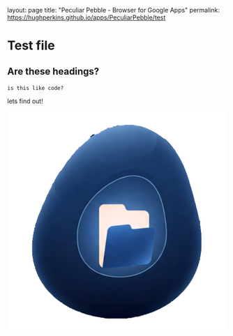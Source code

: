 layout: page
title: "Peculiar Pebble - Browser for Google Apps"
permalink: https://hughperkins.github.io/apps/PeculiarPebble/test

# Test file

## Are these headings?

```
is this like code?
```

lets find out!

![an image alt text](images/peculiarpebble3-512.png "Peculier Pebble")
